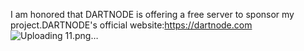 I am honored that DARTNODE is offering a free server to sponsor my project.DARTNODE's official website:https://dartnode.com
![Uploading 11.png…]()
